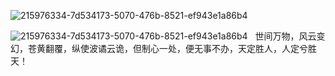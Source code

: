 
![215976334-7d534173-5070-476b-8521-ef943e1a86b4](https://github.com/aa0330/aa0330/assets/108854192/2a6e0908-e7b2-4d06-9b15-5eace58e4ce8)
<!--

🔭目前的技术栈

<br>
<img src="https://github.com/aa0330/aa0330/assets/108854192/458c510a-b027-43cc-bcf0-8fd8fd15150e" width="100px">  
<img src="https://github.com/aa0330/aa0330/assets/108854192/0a1dd7f5-497e-40fd-b2f9-31b0e978dc1d" width="100px" noselected>   
<img src="https://github.com/aa0330/aa0330/assets/108854192/3d49c8a0-2390-4350-9c23-139f99b98595" width="100px" > 
<img src="https://github.com/aa0330/aa0330/assets/108854192/eee26b67-4653-497c-8474-7908974f6656" width="100px">      
<img src="https://github.com/aa0330/aa0330/assets/108854192/6b1bddab-953c-4541-aa7a-3f010dbe3396" width="100px">    
<img src="https://github.com/aa0330/aa0330/assets/108854192/bef3e95a-26cc-4db4-af85-c5dce871c727" width="100px">      
<img src="https://github.com/aa0330/aa0330/assets/108854192/6bf45d98-4784-45bb-a862-d1dfe2601427" width="100px">      
<img src="https://github.com/aa0330/aa0330/assets/108854192/0e25b99d-cbf2-402b-995b-59798235a205)" width="100px">       
<br>
<br>

我想干什么🤔

 - 目前是想成为初级前端程序员⚡ 

 - 把基础的内容给学好,之后再去研究深入的东西 🌱

 - 实习公司用 React ,所以也在学React 👯

 - 多写一些博客,把自己平时遇到的给写下来进行分享
 
其他社交:
-->
![215976334-7d534173-5070-476b-8521-ef943e1a86b4](https://github.com/aa0330/aa0330/assets/108854192/6567d120-1a2f-4475-bca1-d45db795b7df)  
世间万物，风云变幻，苍黄翻覆，纵使波谲云诡，但制心一处，便无事不办，天定胜人，人定兮胜天！
